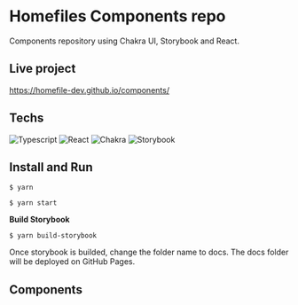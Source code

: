 # Homefiles Components repo
 Components repository using Chakra UI, Storybook and React.

 ## Live project
 https://homefile-dev.github.io/components/

 ## Techs
 ![Typescript](https://img.shields.io/badge/TypeScript-007ACC?style=for-the-badge&logo=typescript&logoColor=white "Typescript")
 ![React](https://img.shields.io/badge/React-20232A?style=for-the-badge&logo=react&logoColor=61DAFB)
 ![Chakra](https://img.shields.io/badge/chakra-%234ED1C5.svg?style=for-the-badge&logo=chakraui&logoColor=white)
 ![Storybook](https://img.shields.io/badge/-Storybook-FF4785?style=for-the-badge&logo=storybook&logoColor=white)
 
## Install and Run

    $ yarn

    $ yarn start

**Build Storybook**

    $ yarn build-storybook

Once storybook is builded, change the folder name to docs. The docs folder will be deployed on GitHub Pages.

## Components